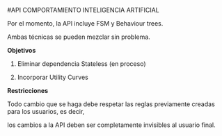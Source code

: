 #API COMPORTAMIENTO INTELIGENCIA ARTIFICIAL

Por el momento, la API incluye FSM y Behaviour trees.

Ambas técnicas se pueden mezclar sin problema.

**Objetivos**

1. Eliminar dependencia Stateless (en proceso)

2. Incorporar Utility Curves

**Restricciones**

Todo cambio que se haga debe respetar las reglas previamente creadas para los usuarios, es decir,

los cambios a la API deben ser completamente invisibles al usuario final.